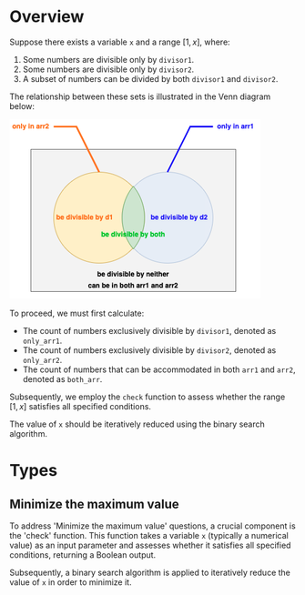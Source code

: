 # Overview
Suppose there exists a variable `x` and a range $[1, x]$, where:
1. Some numbers are divisible only by `divisor1`.
2. Some numbers are divisible only by `divisor2`.
3. A subset of numbers can be divided by both `divisor1` and `divisor2`.

The relationship between these sets is illustrated in the Venn diagram below:

![Venn diagram of numbers in the range](venn.png)

To proceed, we must first calculate:

- The count of numbers exclusively divisible by `divisor1`, denoted as `only_arr1`. 
- The count of numbers exclusively divisible by `divisor2`, denoted as `only_arr2`. 
- The count of numbers that can be accommodated in both `arr1` and `arr2`, denoted as `both_arr`.

Subsequently, we employ the `check` function to assess whether the range $[1, x]$ satisfies all specified conditions.

The value of `x` should be iteratively reduced using the binary search algorithm.

# Types
## Minimize the maximum value
To address 'Minimize the maximum value' questions, a crucial component is the 'check' function. This function takes a variable `x` (typically a numerical value) as an input parameter and assesses whether it satisfies all specified conditions, returning a Boolean output.

Subsequently, a binary search algorithm is applied to iteratively reduce the value of `x` in order to minimize it.
